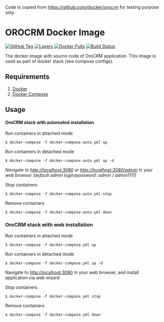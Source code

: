 Code is copied from https://github.com/djocker/orocrm for testing purpose only.

# OROCRM Docker Image
[![GitHub Tag](https://img.shields.io/github/tag/djocker/orocrm.svg?maxAge=3600)](https://hub.docker.com/r/djocker/orocrm/tags/) 
[![Layers](https://images.microbadger.com/badges/image/djocker/orocrm.svg?maxAge=3600)](https://microbadger.com/images/djocker/orocrm "Get your own image badge on microbadger.com") 
[![Docker Pulls](https://img.shields.io/docker/pulls/djocker/orocrm.svg?maxAge=3600)](https://hub.docker.com/r/djocker/orocrm/) 
[![Build Status](https://travis-ci.org/djocker/orocrm.svg?branch=master)](https://travis-ci.org/djocker/orocrm)

The docker image with source code of OroCRM application.
This image is used as part of docker stack (see compose configs).

## Requirements

1. [Docker](https://www.docker.com/)
2. [Docker Compose](http://docs.docker.com/compose)

## Usage

#### OroCRM stack with automated installation

Run containers in attached mode

```
$ docker-compose -f docker-compose-auto.yml up
```

Run containers in detached mode

```
$ docker-compose -f docker-compose-auto.yml up -d
```

_Navigate to [http://localhost:3080](http://localhost:3080) or [http://localhost:3080/admin](http://localhost/admin:3080) in your web browser (default admin login/password: admin / admin1111)_

Stop containers

```
$ docker-compose -f docker-compose-auto.yml stop
```

Remove containers

```
$ docker-compose -f docker-compose-auto.yml down
```

### OroCRM stack with web installation

Run containers in attached mode

```
$ docker-compose -f docker-compose.yml up
```

Run containers in detached mode

```
$ docker-compose -f docker-compose.yml up -d
```

Navigate to [http://localhost:3080](http://localhost:3080) in your web browser, and install application via web wizard

Stop containers

```
$ docker-compose -f docker-compose.yml stop
```

Remove containers

```
$ docker-compose -f docker-compose.yml down
```

